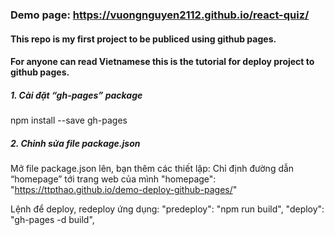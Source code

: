 ### Demo page: https://vuongnguyen2112.github.io/react-quiz/

#### This repo is my first project to be publiced using github pages.

#### For anyone can read Vietnamese this is the tutorial for deploy project to github pages.

##### 1. Cài đặt “gh-pages” package

npm install --save gh-pages

##### 2. Chỉnh sửa file package.json
Mở file package.json lên, bạn thêm các thiết lập:
Chỉ định đường dẫn “homepage” tới trang web của mình
"homepage": "https://ttpthao.github.io/demo-deploy-github-pages/"

Lệnh để deploy, redeploy ứng dụng:
"predeploy": "npm run build",
"deploy": "gh-pages -d build",
